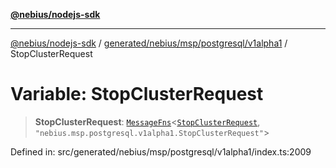 [**@nebius/nodejs-sdk**](../../../../../../README.md)

---

[@nebius/nodejs-sdk](../../../../../../README.md) / [generated/nebius/msp/postgresql/v1alpha1](../README.md) / StopClusterRequest

# Variable: StopClusterRequest

> **StopClusterRequest**: [`MessageFns`](../../../../../../runtime/protos/core/interfaces/MessageFns.md)\<[`StopClusterRequest`](../interfaces/StopClusterRequest.md), `"nebius.msp.postgresql.v1alpha1.StopClusterRequest"`\>

Defined in: src/generated/nebius/msp/postgresql/v1alpha1/index.ts:2009
